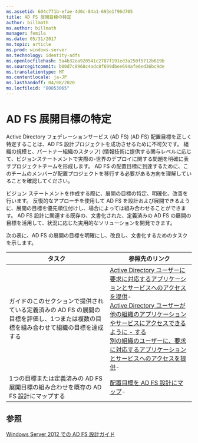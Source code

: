 ```yaml
---
ms.assetid: 604c771b-efae-4d0c-84a1-693e1f96d705
title: AD FS 展開目標の特定
author: billmath
ms.author: billmath
manager: femila
ms.date: 05/31/2017
ms.topic: article
ms.prod: windows-server
ms.technology: identity-adfs
ms.openlocfilehash: 5a4b32ea920541c2787f191ed3a250f5712b619b
ms.sourcegitcommit: b00d7c8968c4adc8f699dbee694afe6ed36bc9de
ms.translationtype: MT
ms.contentlocale: ja-JP
ms.lasthandoff: 04/08/2020
ms.locfileid: "80853065"
---
```

# <a name="identifying-your-ad-fs-deployment-goals"></a>AD FS 展開目標の特定

Active Directory フェデレーションサービス (AD FS) \(AD FS\) 配置目標を正しく特定することは、AD FS 設計プロジェクトを成功させるために不可欠です。 組織の規模と、パートナー組織のスタッフ\) \(情報技術に提供する関与レベルに応じて、ビジョンステートメントで実際の\-世界のデプロイに関する問題を明確に表すプロジェクトチームを形成します。 AD FS の配置目標に到達するために、このチームのメンバーが配置プロジェクトを移行する必要がある方向を理解していることを確認してください。  
  
ビジョン ステートメントを作成する際に、展開の目標の特定、明確化、改善を行います。 反復的なアプローチを使用して AD FS を設計および展開できるように、展開の目標を優先順位付けし、場合によっては組み合わせることができます。 AD FS 設計に関連する既存の、文書化された、定義済みの AD FS の展開の目標を活用して、状況に応じた実用的なソリューションを開発できます。  
  
次の表に、AD FS の展開の目標を明確にし、改良し、文書化するためのタスクを示します。  
  
|タスク|参照先のリンク|  
|--------|-------------------|  
|ガイドのこのセクションで提供されている定義済みの AD FS の展開の目標を評価し、1つまたは複数の目標を組み合わせて組織の目標を達成する|[Active Directory ユーザーに要求に対応するアプリケーションとサービスへのアクセスを提供](Provide-Your-Active-Directory-Users-Access-to-Your-Claims-Aware-Applications-and-Services.md)-   <br />[Active Directory ユーザーが他の組織のアプリケーションやサービスにアクセスできるように -   する](Provide-Your-Active-Directory-Users-Access-to-the-Applications-and-Services-of-Other-Organizations.md)<br />[別の組織のユーザーに、要求に対応するアプリケーションとサービスへのアクセスを提供](Provide-Users-in-Another-Organization-Access-to-Your-Claims-Aware-Applications-and-Services.md)-   |  
|1つの目標または定義済みの AD FS 展開目標の組み合わせを既存の AD FS 設計にマップする|[配置目標を AD FS 設計にマップ](Mapping-Your-Deployment-Goals-to-an-AD-FS-Design.md)-   |  
  
## <a name="see-also"></a>参照
[Windows Server 2012 での AD FS 設計ガイド](AD-FS-Design-Guide-in-Windows-Server-2012.md)

